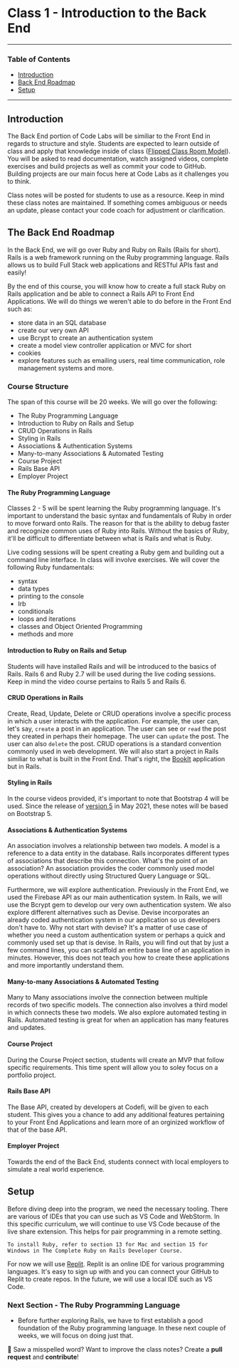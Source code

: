 # Class 1 - Introduction to the Back End 
---
### Table of Contents 
- <a href="#Introduction">Introduction<a>
- <a href="#Back-End-Roadmap">Back End Roadmap<a>
- <a href="#Setup">Setup<a>
--- 

<div id="Introduction"></div>

## Introduction 
The Back End portion of Code Labs will be similiar to the Front End in regards to structure and style. Students are expected to learn outside of class and apply that knowledge inside of class ([Flipped Class Room Model](https://omerad.msu.edu/teaching/teaching-skills-strategies/27-teaching/162-what-why-and-how-to-implement-a-flipped-classroom-model)). You will be asked to read documentation, watch assigned videos, complete exercises and build projects as well as commit your code to GitHub. Building projects are our main focus here at Code Labs as it challenges you to think.  

Class notes will be posted for students to use as a resource. Keep in mind these class notes are maintained. If something comes ambiguous or needs an update, please contact your code coach for adjustment or clarification. 

<div id="Back-End-Roadmap"></div>

## The Back End Roadmap

In the Back End, we will go over Ruby and Ruby on Rails (Rails for short). Rails is a web framework running on the Ruby programming language. Rails allows us to build Full Stack web applications and RESTful APIs fast and easily!  

By the end of this course, you will know how to create a full stack Ruby on Rails application and be able to connect a Rails API to Front End Applications. We will do things we weren't able to do before in the Front End such as: 
- store data in an SQL database 
- create our very own API 
- use Bcrypt to create an authentication system 
- create a model view controller application or MVC for short 
- cookies
- explore features such as emailing users, real time communication, role management systems and more. 

### Course Structure 
The span of this course will be 20 weeks. We will go over the following: 
- The Ruby Programming Language
- Introduction to Ruby on Rails and Setup
- CRUD Operations in Rails
- Styling in Rails
- Associations & Authentication Systems
- Many-to-many Associations & Automated Testing
- Course Project
- Rails Base API
- Employer Project 

#### The Ruby Programming Language
Classes 2 - 5 will be spent learning the Ruby programming language. It's important to understand the basic syntax and fundamentals of Ruby in order to move forward onto Rails. The reason for that is the ability to debug faster and recognize common uses of Ruby into Rails. Without the basics of Ruby, it'll be difficult to differentiate between what is Rails and what is Ruby. 

Live coding sessions will be spent creating a Ruby gem and building out a command line interface. In class will involve exercises. We will cover the following Ruby fundamentals:
- syntax 
- data types
- printing to the console
- Irb
- conditionals
- loops and iterations
- classes and Object Oriented Programming
- methods and more

#### Introduction to Ruby on Rails and Setup
Students will have installed Rails and will be introduced to the basics of Rails. Rails 6 and Ruby 2.7 will be used during the live coding sessions. Keep in mind the video course pertains to Rails 5 and Rails 6.

#### CRUD Operations in Rails 
Create, Read, Update, Delete or CRUD operations involve a specific process in which a user interacts with the application. For example, the user can, let's say, `create` a post in an application. The user can see or `read` the post they created in perhaps their homepage. The user can `update` the post. The user can also `delete` the post. CRUD operations is a standard convention commonly used in web development. We will also start a project in Rails similiar to what is built in the Front End. That's right, the [BookIt](https://bookit-codefi.herokuapp.com/) application but in Rails.

#### Styling in Rails
In the course videos provided, it's important to note that Bootstrap 4 will be used. Since the release of [version 5](https://getbootstrap.com/docs/5.0/getting-started/introduction/) in May 2021, these notes will be based on Bootstrap 5.

#### Associations & Authentication Systems
An association involves a relationship between two models. A model is a reference to a data entity in the database. Rails incorporates different types of associations that describe this connection. What's the point of an association? An association provides the coder commonly used model operations without directly using Structured Query Language or SQL. 

Furthermore, we will explore authentication. Previously in the Front End, we used the Firebase API as our main authentication system. In Rails, we will use the Bcrypt gem to develop our very own authentication system. We also explore different alternatives such as Devise. Devise incorporates an already coded authentication system in our application so us developers don't have to. Why not start with devise? It's a matter of use case of whether you need a custom authentication system or perhaps a quick and commonly used set up that is devise. In Rails, you will find out that by just a few command lines, you can scaffold an entire base line of an application in minutes. However, this does not teach you how to create these applications and more importantly understand them. 

#### Many-to-many Associations & Automated Testing
Many to Many associations involve the connection between multiple records of two specific models. The connection also involves a third model in which connects these two models. We also explore automated testing in Rails. Automated testing is great for when an application has many features and updates.

#### Course Project
During the Course Project section, students will create an MVP that follow specific requirements. This time spent will allow you to soley focus on a portfolio project.

#### Rails Base API
The Base API, created by developers at Codefi, will be given to each student. This gives you a chance to add any additional features pertaining to your Front End Applications and learn more of an orginized workflow of that of the base API. 

#### Employer Project
Towards the end of the Back End, students connect with local employers to simulate a real world experience.

<div id="Setup"></div>

## Setup
Before diving deep into the program, we need the necessary tooling. There are various of IDEs that you can use such as VS Code and WebStorm. In this specific curriculum, we will continue to use VS Code because of the live share extension. This helps for pair programming in a remote setting.

```To install Ruby, refer to section 13 for Mac and section 15 for Windows in The Complete Ruby on Rails Developer Course.```

For now we will use [Replit](https://replit.com/~). Replit is an online IDE for various programming languages. It's easy to sign up with and you can connect your GitHub to Replit to create repos. In the future, we will use a local IDE such as VS Code.

### Next Section - The Ruby Programming Language
- Before further exploring Rails, we have to first establish a good foundation of the Ruby programming language. In these next couple of weeks, we will focus on doing just that.

:wave: Saw a misspelled word? Want to improve the class notes? Create a **pull request** and **contribute**!
